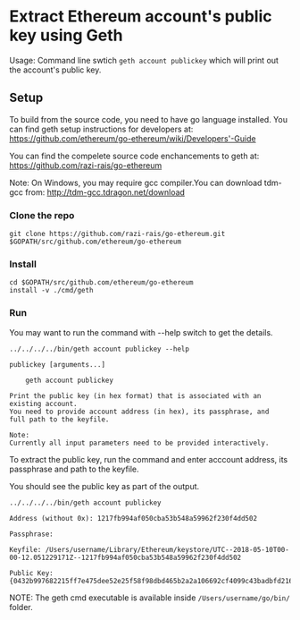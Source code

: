 
# Extract Ethereum account's public key using Geth

Usage: Command line swtich ```geth account publickey``` which will print out the account's public key.

## Setup
To build from the source code, you need to have go language installed. You can find geth setup instructions for developers at: https://github.com/ethereum/go-ethereum/wiki/Developers'-Guide
 
You can find the compelete source code enchancements to geth at: https://github.com/razi-rais/go-ethereum 

Note: On Windows, you may require gcc compiler.You can download tdm-gcc from: http://tdm-gcc.tdragon.net/download

### Clone the repo
``` 
git clone https://github.com/razi-rais/go-ethereum.git $GOPATH/src/github.com/ethereum/go-ethereum 
```

### Install 
```
cd $GOPATH/src/github.com/ethereum/go-ethereum 
install -v ./cmd/geth 
```

### Run

You may want to run the command with --help switch to get the details. 

```
../../../../bin/geth account publickey --help

publickey [arguments...]

    geth account publickey

Print the public key (in hex format) that is associated with an existing account.
You need to provide account address (in hex), its passphrase, and 
full path to the keyfile.

Note: 
Currently all input parameters need to be provided interactively.
```

To extract the public key, run the command and enter acccount address, its passphrase and path to 
the keyfile. 

You should see the public key as part of the output. 

```
../../../../bin/geth account publickey 

Address (without 0x): 1217fb994af050cba53b548a59962f230f4dd502

Passphrase: 

Keyfile: /Users/username/Library/Ethereum/keystore/UTC--2018-05-10T00-00-12.051229171Z--1217fb994af050cba53b548a59962f230f4dd502

Public Key: {0432b997682215ff7e475dee52e25f58f98dbd465b2a2a106692cf4099c43badbfd216eb4c0015a9e50c81b178deae83c7f11fb27297e06fac7dd61f7bf0f43b5f} 
```

NOTE: The geth cmd executable is available inside ```/Users/username/go/bin/``` folder.
